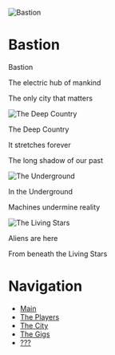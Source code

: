 ![Bastion](BastionCity.png)

# Bastion
 
Bastion

The electric hub of mankind

The only city that matters

![The Deep Country](TheDeepCountry.PNG)

The Deep Country

It stretches forever

The long shadow of our past

![The Underground](TheUnderground.PNG)

In the Underground

Machines undermine reality

![The Living Stars](TheLivingStars.PNG)

Aliens are here

From beneath the Living Stars


# Navigation
- [Main](README.md)
- [The Players](Players/Players.md)
- [The City](City/Miami.md)
- [The Gigs](Gigs)
- [???](README.md)
